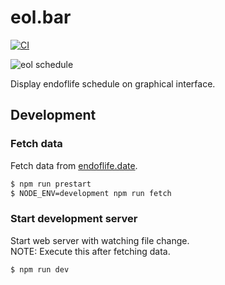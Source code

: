# eol.bar

[![CI](https://github.com/rikuson/eol.bar/actions/workflows/node.js.yml/badge.svg)](https://github.com/rikuson/eol.bar/actions/workflows/node.js.yml)

![eol schedule](https://eol.bar/nodejs=14+redis=6.2.svg)

Display endoflife schedule on graphical interface.

## Development

### Fetch data

Fetch data from [endoflife.date](https://endoflife.date).

```bash
$ npm run prestart
$ NODE_ENV=development npm run fetch
```

### Start development server

Start web server with watching file change.  
NOTE: Execute this after fetching data.

```bash
$ npm run dev
```
